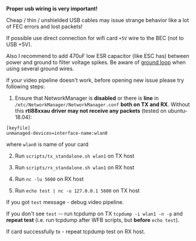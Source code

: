 **Proper usb wiring is very important!**

Cheap / thin / unshielded USB cables may issue strange behavior like a lot of FEC errors and lost packets!

If possible use direct connection for wifi card `+5V` wire to the BEC (not to USB +5V).

Also I recommend to add 470uF low ESR capacitor (like ESC has) between power and ground to filter voltage spikes. Be aware of [ground loop](https://en.wikipedia.org/wiki/Ground_loop_%28electricity%29) when using several ground wires.

If your video pipeline doesn't work, before opening new issue please
try following steps:

1. Ensure that NetworkManager is **disabled** or there is **line** in `/etc/NetworkManager/NetworkManager.conf`
**both on TX and RX**. Without this **rtl88xxau driver may not receive any packets** (tested on ubuntu-18.04):
```
[keyfile]
unmanaged-devices=interface-name:wlan0
```
where ``wlan0`` is name of your card

2. Run ``scripts/tx_standalone.sh wlan1`` on TX host

3. Run ``scripts/rx_standalone.sh wlan1`` on RX host

4. Run ``nc -lu 5600`` on RX host

5. Run ``echo test | nc -u 127.0.0.1 5600`` on TX host

If you got ``test`` message - debug video pipeline.

If you don't see ``test`` -- run tcpdump on TX ``tcpdump -i wlan1 -n -p`` and **repeat test** (i.e. run tcpdump after WFB scripts, but **before** `echo test`).

If card successfully tx - repeat tcpdump test on RX host.
